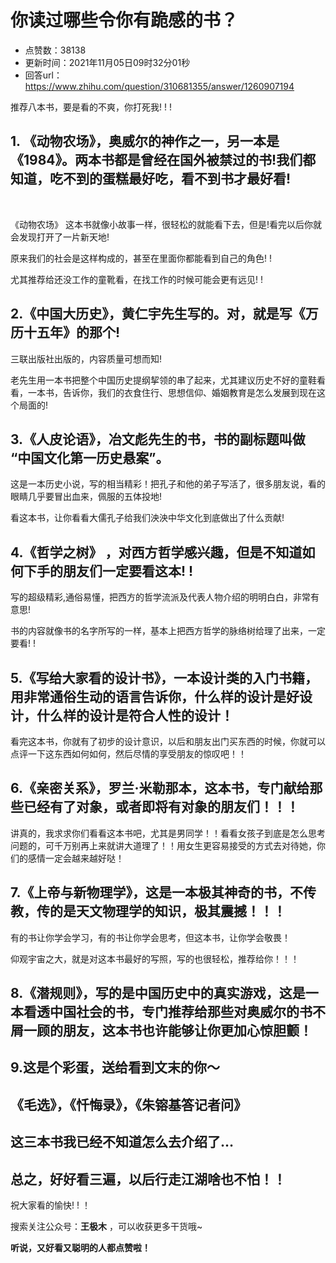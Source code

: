 # 你读过哪些令你有跪感的书？
- 点赞数：38138
- 更新时间：2021年11月05日09时32分01秒
- 回答url：https://www.zhihu.com/question/310681355/answer/1260907194
<body>
 <p data-pid="j-V2WDx9">推荐八本书，要是看的不爽，你打死我! ! !</p>
 <h2><b>1. 《动物农场》</b>，奥威尔的神作之一，另一本是《1984》。两本书都是曾经在国外被禁过的书!我们都知道，吃不到的蛋糕最好吃，看不到书才最好看!</h2>
 <p class="ztext-empty-paragraph"><br></p>
 <p data-pid="n-4RBzD9">《动物农场》 这本书就像小故事一样，很轻松的就能看下去，但是!看完以后你就会发现打开了一片新天地!</p>
 <p data-pid="yshbtoVt">原来我们的社会是这样构成的，甚至在里面你都能看到自己的角色! !</p>
 <p data-pid="lSHWP66t">尤其推荐给还没工作的童靴看，在找工作的时候可能会更有远见! !</p>
 <h2><b>2.《中国大历史》</b>，黄仁宇先生写的。对，就是写《万历十五年》的那个!</h2>
 <p data-pid="-JBtQiJ0">三联出版社出版的，内容质量可想而知!</p>
 <p data-pid="T74wqO7X">老先生用一本书把整个中国历史提纲挈领的串了起来，尤其建议历史不好的童鞋看看，一本书，告诉你，我们的衣食住行、思想信仰、婚姻教育是怎么发展到现在这个局面的!</p>
 <h2><b>3.《人皮论语》</b>，冶文彪先生的书，书的副标题叫做 “中国文化第一历史悬案”。</h2>
 <p data-pid="-2e_syh7">这是一本历史小说，写的相当精彩！把孔子和他的弟子写活了，很多朋友说，看的眼睛几乎要冒出血来，佩服的五体投地!</p>
 <p data-pid="Xag-Mq3N">看这本书，让你看看大儒孔子给我们泱泱中华文化到底做出了什么贡献!</p>
 <h2><b>4.《哲学之树》</b> ，对西方哲学感兴趣，但是不知道如何下手的朋友们一定要看这本! !</h2>
 <p data-pid="wcQaxFDZ">写的超级精彩,通俗易懂，把西方的哲学流派及代表人物介绍的明明白白，非常有意思!</p>
 <p data-pid="hp_jS2rb">书的内容就像书的名字所写的一样，基本上把西方哲学的脉络树给理了出来，一定要看! !</p>
 <h2>5.《写给大家看的设计书》，一本设计类的入门书籍，用非常通俗生动的语言告诉你，什么样的设计是好设计，什么样的设计是符合人性的设计！</h2>
 <p data-pid="HVSJ5YwV">看完这本书，你就有了初步的设计意识，以后和朋友出门买东西的时候，你就可以点评一下这东西如何如何，然后尽情的享受朋友的惊叹吧！！</p>
 <h2>6.《亲密关系》，罗兰·米勒那本，这本书，专门献给那些已经有了对象，或者即将有对象的朋友们！！！</h2>
 <p data-pid="1vIkGRyV">讲真的，我求求你们看看这本书吧，尤其是男同学！！看看女孩子到底是怎么思考问题的，可千万别再上来就讲大道理了！！用女生更容易接受的方式去对待她，你们的感情一定会越来越好哒！</p>
 <h2>7.《上帝与新物理学》，这是一本极其神奇的书，不传教，传的是天文物理学的知识，极其震撼！！！</h2>
 <p data-pid="mnRwKvnG">有的书让你学会学习，有的书让你学会思考，但这本书，让你学会敬畏！</p>
 <p data-pid="16WcyKT7">仰观宇宙之大，就是对这本书最好的写照，写的也很轻松，推荐给你！！！</p>
 <h2>8.《潜规则》，写的是中国历史中的真实游戏，这是一本看透中国社会的书，专门推荐给那些对奥威尔的书不屑一顾的朋友，这本书也许能够让你更加心惊胆颤！</h2>
 <h2>9.这是个彩蛋，送给看到文末的你～</h2>
 <h2>《毛选》，《忏悔录》，《朱镕基答记者问》</h2>
 <h2>这三本书我已经不知道怎么去介绍了…</h2>
 <h2>总之，好好看三遍，以后行走江湖啥也不怕！！</h2>
 <p data-pid="6dM-AQtx">祝大家看的愉快! ! ！</p>
 <p data-pid="ozIho4yO">搜索关注公众号：<b>王极木</b> ，可以收获更多干货哦~</p>
 <p data-pid="Nf-Ubw6s"><b>听说，又好看又聪明的人都点赞啦！</b></p>
</body>
